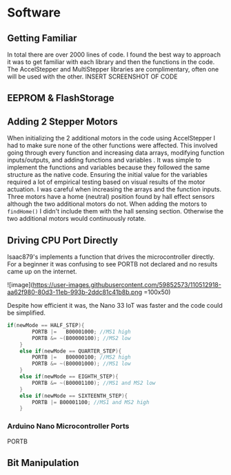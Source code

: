 # Software

## Getting Familiar
In total there are over 2000 lines of code. I found the best way to approach it was to get familiar with each library and then the functions in the code.
The AccelStepper and MultiStepper libraries are complimentary, often one will be used with the other.
INSERT SCREENSHOT OF CODE


## EEPROM & FlashStorage


## Adding 2 Stepper Motors
When initializing the 2 additional motors in the code using AccelStepper I had to make sure none of the other functions were affected. This involved going through every function and increasing data arrays, modifying function inputs/outputs, and adding functions and variables .
It was simple to implement the functions and variables because they followed the same structure as the native code. Ensuring the initial value for the variables required a lot of empirical testing based on visual results of the motor actuation.
I was careful when increasing the arrays and the function inputs. Three motors have a home (neutral) position found by hall effect sensors although the two additional motors do not. When adding the motors to ```findHome()``` I didn't include them with the hall sensing section. Otherwise the two additional motors would continuously rotate.

## Driving CPU Port Directly
Isaac879's implements a function that drives the microcontroller directly. For a beginner it was confusing to see PORTB not declared and no results came up on the internet.  

![image](https://user-images.githubusercontent.com/59852573/110512918-aa62f980-80d3-11eb-993b-2ddc81c41b8b.png =100x50)

Despite how efficient it was, the Nano 33 IoT was faster and the code could be simplified.
```c++
if(newMode == HALF_STEP){
        PORTB |=   B00001000; //MS1 high
        PORTB &= ~(B00000100); //MS2 low 
    }
    else if(newMode == QUARTER_STEP){
        PORTB |=   B00000100; //MS2 high
        PORTB &= ~(B00001000); //MS1 low
    }
    else if(newMode == EIGHTH_STEP){
        PORTB &= ~(B00001100); //MS1 and MS2 low
    }
    else if(newMode == SIXTEENTH_STEP){
        PORTB |= B00001100; //MS1 and MS2 high
    }
```

### Arduino Nano Microcontroller Ports 

PORTB

## Bit Manipulation
